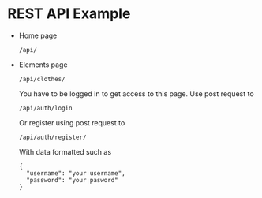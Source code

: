 # REST API Example

- Home page

  ```
  /api/
  ```
- Elements page

  ```
  /api/clothes/
  ```
  You have to be logged in to get access to this page. Use post request to
  
  ```
  /api/auth/login
  ```
  Or register using post request to 
  
  ```
  /api/auth/register/
  ```
  With data formatted such as
  ```
  {
    "username": "your username",
    "password": "your pasword"
  }
